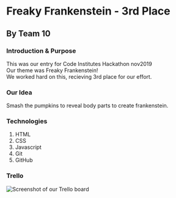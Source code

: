 # Freaky Frankenstein - 3rd Place

## By Team 10

### Introduction & Purpose

This was our entry for Code Institutes Hackathon nov2019  
Our theme was Freaky Frankenstein!  
We worked hard on this, recieving 3rd place for our effort.  

### Our Idea 
Smash the pumpkins to reveal body parts to create frankenstein.

### Technologies
1. HTML
2. CSS
3. Javascript
4. Git 
5. GitHub

### Trello
![Screenshot of our Trello board](https://github.com/Pattern-Projects/FreakyFrankenstein/blob/master/Trello.JPG "Trello")







